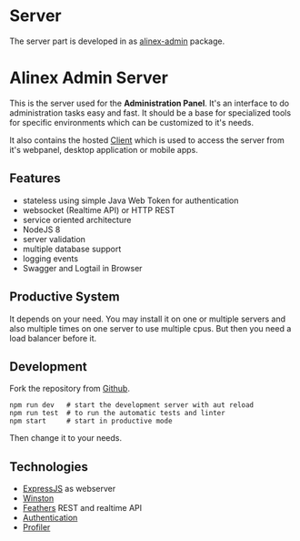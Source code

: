 # Server

The server part is developed in as [alinex-admin](https://github.com/alinex/node-admin) package.

# Alinex Admin Server

This is the server used for the __Administration Panel__. It's an interface to do administration tasks easy and fast. It should be a base for specialized tools for specific environments which can be customized to it's needs.

It also contains the hosted [Client](https://github.com/alinex/quasar-admin) which is used to access the server from it's webpanel, desktop application or mobile apps.

## Features

- stateless using simple Java Web Token for authentication
- websocket (Realtime API) or HTTP REST
- service oriented architecture
- NodeJS 8
- server validation
- multiple database support
- logging events
- Swagger and Logtail in Browser

## Productive System

It depends on your need. You may install it on one or multiple servers and also multiple times on one server to use multiple cpus. But then you need a load balancer before it.

## Development

Fork the repository from [Github](https://github.com/alinex/node-admin).

    npm run dev   # start the development server with aut reload
    npm run test  # to run the automatic tests and linter
    npm start     # start in productive mode

Then change it to your needs.

## Technologies

- [ExpressJS](http://expressjs.com/de/) as webserver
- [Winston](https://github.com/winstonjs/winston)
- [Feathers](https://feathersjs.com/) REST and realtime API
- [Authentication](https://docs.feathersjs.com/api/authentication/server.html)
- [Profiler](https://github.com/feathers-plus/feathers-profiler)
